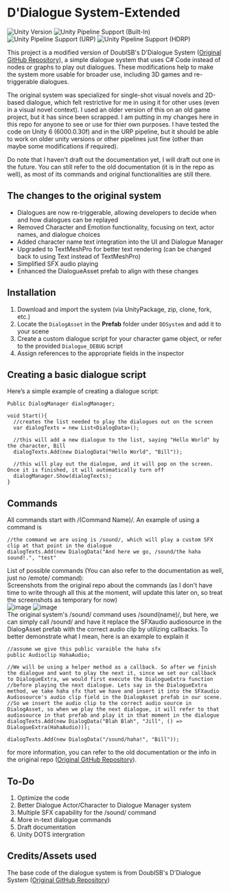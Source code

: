 # D'Dialogue System-Extended
![Unity Version](https://img.shields.io/badge/Unity-6000.0.30%30LTS%2B-blueviolet?logo=unity)
![Unity Pipeline Support (Built-In)](https://img.shields.io/badge/BiRP_✔️-darkgreen?logo=unity)
![Unity Pipeline Support (URP)](https://img.shields.io/badge/URP_✔️-blue?logo=unity)
![Unity Pipeline Support (HDRP)](https://img.shields.io/badge/HDRP_✔️-darkred?logo=unity)

This project is a modified version of DoublSB's D'Dialogue System ([Original GitHub Repository](https://github.com/DoublSB/UnityDialogAsset/tree/master)), a simple dialogue system that uses C# Code instead of nodes or graphs to play out dialogues. These modifications help to make the system more usable for broader use, including 3D games and re-triggerable dialogues. 

The original system was specialized for single-shot visual novels and 2D-based dialogue, which felt restrictive for me in using it for other uses (even in a visual novel context). I used an older version of this on an old game project, but it has since been scrapped.
I am putting in my changes here in this repo for anyone to see or use for thier own purposes. I have tested the code on Unity 6 (6000.0.30f) and in the URP pipeline, but it should be able to work on older unity versions or other pipelines just fine (other than maybe some modifications if required).

Do note that I haven't draft out the documentation yet, I will draft out one in the future. You can still refer to the old documentation (it is in the repo as well), as most of its commands and original functionalities are still there.

## The changes to the original system
- Dialogues are now re-triggerable, allowing developers to decide when and how dialogues can be replayed
- Removed Character and Emotion functionality, focusing on text, actor names, and dialogue choices
- Added character name text integration into the UI and Dialogue Manager
- Upgraded to TextMeshPro for better text rendering (can be changed back to using Text instead of TextMeshPro)
- Simplified SFX audio playing
- Enhanced the DialogueAsset prefab to align with these changes

## Installation
1. Download and import the system (via UnityPackage, zip, clone, fork, etc.)
2. Locate the `DialogAsset` in the **Prefab** folder under `DDSystem` and add it to your scene
3. Create a custom dialogue script for your character game object, or refer to the provided `Dialogue_DEBUG` script
4. Assign references to the appropriate fields in the inspector

## Creating a basic dialogue script
Here’s a simple example of creating a dialogue script:
```
Public DialogManager dialogManager;

void Start(){
  //creates the list needed to play the dialogues out on the screen
  var dialogTexts = new List<DialogData>();

  //this will add a new dialogue to the list, saying "Hello World" by the character, Bill
  dialogTexts.Add(new DialogData("Hello World", "Bill"));

  //this will play out the dialogue, and it will pop on the screen. Once it is finished, it will automatically turn off
  dialogManager.Show(dialogTexts);
}
```

## Commands
All commands start with /(Command Name)/. An example of using a command is
```
//the command we are using is /sound/, which will play a custom SFX clip at that point in the dialogue
dialogTexts.Add(new DialogData("And here we go, /sound/the haha sound!.", "test"
```
List of possible commands (You can also refer to the documentation as well, just no /emote/ command):
<br>
Screenshots from the original repo about the commands (as I don't have time to write through all this at the moment, will update this later on, so treat the screenshots as temporary for now)
<br>
![image](https://github.com/user-attachments/assets/d9e1d5c0-3036-4fd8-ac36-42f5dd5062c2)
![image](https://github.com/user-attachments/assets/4b553556-62e2-4694-800b-dc40b3a46a8c)
<br>
The original system's /sound/ command uses /sound(name)/, but here, we can simply call /sound/ and have it replace the SFXaudio audiosource in the DialogAsset prefab
with the correct audio clip by utilizing callbacks. To better demonstrate what I mean, here is an example to explain it
```
//assume we give this public varaible the haha sfx
public Audioclip HahaAudio;

//We will be using a helper method as a callback. So after we finish the dialogue and want to play the next it, since we set our callback to DialogueExtra, we would first execute the DialogueExtra function
//before playing the next dialogue. Lets say in the DialogueExtra method, we take haha sfx that we have and insert it into the SFXaudio Audiosource's audio clip field in the DialogAsset prefab in our scene.
//So we insert the audio clip to the correct audio source in DialogAsset, so when we play the next dialogue, it will refer to that audiosource in that prefab and play it in that moment in the dialogue
dialogTexts.Add(new DialogData("Blah Blah", "Jill", () => DialogueExtra(HahaAudio)));

dialogTexts.Add(new DialogData("/sound/haha!", "Bill"));
```

for more information, you can refer to the old documentation or the info in the original repo ([Original GitHub Repository](https://github.com/DoublSB/UnityDialogAsset/tree/master)).

## To-Do
1. Optimize the code
2. Better Dialogue Actor/Character to Dialogue Manager system
3. Multiple SFX capability for the /sound/ command
4. More in-text dialogue commands
5. Draft documentation
6. Unity DOTS intergration

## Credits/Assets used
The base code of the dialogue system is from DoublSB's D'Dialogue System ([Original GitHub Repository](https://github.com/DoublSB/UnityDialogAsset/tree/master))

